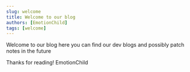 ```yaml
---
slug: welcome
title: Welcome to our blog
authors: [EmotionChild]
tags: [welcome]
---
```


Welcome to our blog here you can find our dev blogs and possibly patch notes in the future

Thanks for reading!
EmotionChild
